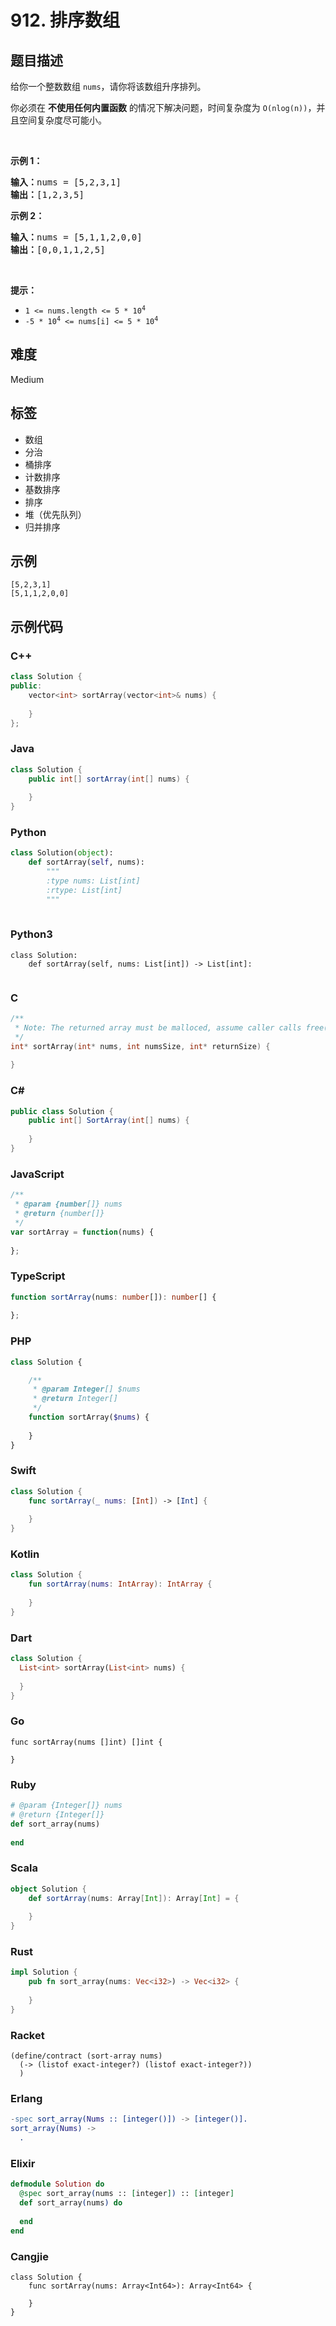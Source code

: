 # 912. 排序数组

## 题目描述

<p>给你一个整数数组&nbsp;<code>nums</code>，请你将该数组升序排列。</p>

<p>你必须在 <strong>不使用任何内置函数</strong> 的情况下解决问题，时间复杂度为 <code>O(nlog(n))</code>，并且空间复杂度尽可能小。</p>

<p>&nbsp;</p>

<ol>
</ol>

<p><strong>示例 1：</strong></p>

<pre>
<strong>输入：</strong>nums = [5,2,3,1]
<strong>输出：</strong>[1,2,3,5]
</pre>

<p><strong>示例 2：</strong></p>

<pre>
<strong>输入：</strong>nums = [5,1,1,2,0,0]
<strong>输出：</strong>[0,0,1,1,2,5]
</pre>

<p>&nbsp;</p>

<p><strong>提示：</strong></p>

<ul>
	<li><code>1 &lt;= nums.length &lt;= 5 * 10<sup>4</sup></code></li>
	<li><code>-5 * 10<sup>4</sup> &lt;= nums[i] &lt;= 5 * 10<sup>4</sup></code></li>
</ul>


## 难度

Medium

## 标签

- 数组
- 分治
- 桶排序
- 计数排序
- 基数排序
- 排序
- 堆（优先队列）
- 归并排序

## 示例

```
[5,2,3,1]
[5,1,1,2,0,0]
```

## 示例代码

### C++

```cpp
class Solution {
public:
    vector<int> sortArray(vector<int>& nums) {
        
    }
};
```

### Java

```java
class Solution {
    public int[] sortArray(int[] nums) {
        
    }
}
```

### Python

```python
class Solution(object):
    def sortArray(self, nums):
        """
        :type nums: List[int]
        :rtype: List[int]
        """
        
```

### Python3

```python3
class Solution:
    def sortArray(self, nums: List[int]) -> List[int]:
        
```

### C

```c
/**
 * Note: The returned array must be malloced, assume caller calls free().
 */
int* sortArray(int* nums, int numsSize, int* returnSize) {
    
}
```

### C#

```csharp
public class Solution {
    public int[] SortArray(int[] nums) {
        
    }
}
```

### JavaScript

```javascript
/**
 * @param {number[]} nums
 * @return {number[]}
 */
var sortArray = function(nums) {
    
};
```

### TypeScript

```typescript
function sortArray(nums: number[]): number[] {
    
};
```

### PHP

```php
class Solution {

    /**
     * @param Integer[] $nums
     * @return Integer[]
     */
    function sortArray($nums) {
        
    }
}
```

### Swift

```swift
class Solution {
    func sortArray(_ nums: [Int]) -> [Int] {
        
    }
}
```

### Kotlin

```kotlin
class Solution {
    fun sortArray(nums: IntArray): IntArray {
        
    }
}
```

### Dart

```dart
class Solution {
  List<int> sortArray(List<int> nums) {
    
  }
}
```

### Go

```golang
func sortArray(nums []int) []int {
    
}
```

### Ruby

```ruby
# @param {Integer[]} nums
# @return {Integer[]}
def sort_array(nums)
    
end
```

### Scala

```scala
object Solution {
    def sortArray(nums: Array[Int]): Array[Int] = {
        
    }
}
```

### Rust

```rust
impl Solution {
    pub fn sort_array(nums: Vec<i32>) -> Vec<i32> {
        
    }
}
```

### Racket

```racket
(define/contract (sort-array nums)
  (-> (listof exact-integer?) (listof exact-integer?))
  )
```

### Erlang

```erlang
-spec sort_array(Nums :: [integer()]) -> [integer()].
sort_array(Nums) ->
  .
```

### Elixir

```elixir
defmodule Solution do
  @spec sort_array(nums :: [integer]) :: [integer]
  def sort_array(nums) do
    
  end
end
```

### Cangjie

```cangjie
class Solution {
    func sortArray(nums: Array<Int64>): Array<Int64> {

    }
}
```

